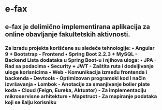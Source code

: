 # e-fax
<h2>
e-fax je delimično implementirana aplikacija za online obavljanje fakultetskih aktivnosti.
</h2>
<h3>
Za izradu projekta korišćene su sledeće tehnologije:
• Angular 9 + Bootstrap - Frontend
• Spring Boot 2.2.3 + MySQL - Backend
Lista dodataka u Spring Boot-u i njihova uloga:
• JPA - Rad sa podacima
• Security + JWT - Zaštita ruta i dodeljivanje uloge korisnicima
• Web - Komunikacija između frontenda i backenda
• Devtools - Optimizovan programski kod i način izvršavanja
• Lombok - Anotacije za smanjivanje bolier plate koda
• Cloud (Feign, Eureka, Aktuator) - Za implementaciju mikroservisne arhitekture
• Mapstruct - Za mapiranje podataka koji se šalju korisniku
</h3>



